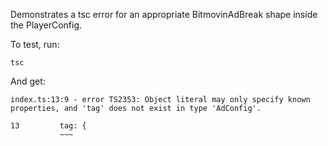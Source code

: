 Demonstrates a tsc error for an appropriate BitmovinAdBreak shape inside the PlayerConfig.

To test, run:

```
tsc
```

And get:

```
index.ts:13:9 - error TS2353: Object literal may only specify known properties, and 'tag' does not exist in type 'AdConfig'.

13         tag: {
           ~~~
```
